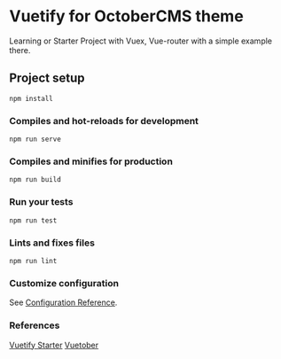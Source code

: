 # Vuetify for OctoberCMS theme
Learning or Starter Project with Vuex, Vue-router with a simple example there.

## Project setup
```
npm install
```

### Compiles and hot-reloads for development
```
npm run serve
```

### Compiles and minifies for production
```
npm run build
```

### Run your tests
```
npm run test
```

### Lints and fixes files
```
npm run lint
```

### Customize configuration
See [Configuration Reference](https://cli.vuejs.org/config/).

### References
[Vuetify Starter](https://github.com/osify/vuetify-starter)
[Vuetober](https://github.com/scottbedard/vuetober)
